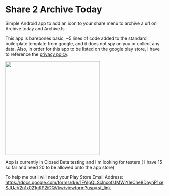 # Share 2 Archive Today
 Simple Android app to add an icon to your share menu to archive a url on Archive.today and Archive.Is

This app is barebones basic, ~5 lines of code added to the standard boilerplate template from google, and it does not spy on you or collect any data.
Also, in order for this app to be listed on the google play store, I have to reference the [privacy polcy](https://github.com/gabefair/Share-2-Archive-Today/blob/main/privacy.policy).

<img src="https://github.com/gabefair/Share-2-Archive-Today/assets/2096785/4a0c0e79-f6ff-48c0-819d-84687af98772" width="300">


App is currently in Closed Beta testing and I'm looking for testers ( I have 15 so far and need 20 to be allowed onto the app store)

To help me out I will need your Play Store Email Address: https://docs.google.com/forms/d/e/1FAIpQLSclncofsfMWiYIeChe8DaynP1xeSJUJV2n1x021gKP2iOQVkw/viewform?usp=sf_link
